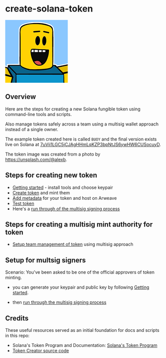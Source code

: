 # create-solana-token

<img src="./token/token_image.png" width="200" alt="Image of token which is a Buoy" />

## Overview

Here are the steps for creating a new Solana fungible token using command-line tools and scripts.

Also manage tokens safely across a team using a multisig wallet approach instead of a single owner.

The example token created here is called `BUOY` and the final version exists live on Solana at [7uVii1LGC5jCJAgHHmLqKZP3bpNtJS6ywHW6CUSocuyD](https://explorer.solana.com/address/7uVii1LGC5jCJAgHHmLqKZP3bpNtJS6ywHW6CUSocuyD).

The token image was created from a photo by <https://unsplash.com/@alexb>.

## Steps for creating new token

- [Getting started](./docs/getting-started.md) - install tools and choose keypair
- [Create token](./docs/create-token.md) and mint them
- [Add metadata](./docs/add-metadata.md) for your token and host on Arweave
- [Test token](./docs/test-token.md)
- Here's a [run through of the multisig signing process](./docs/multisig-signing-process.md)

## Steps for creating a multisig mint authority for token

- [Setup team management of token](./docs/setup-team-management.md) using multisig approach

## Setup for multsig signers

Scenario: You've been asked to be one of the official approvers of token minting.

- you can generate your keypair and public key by following [Getting started](./docs/getting-started.md).

- then [run through the multisig signing process](./docs/multisig-signing-process.md)

## Credits

These useful resources served as an initial foundation for docs and scripts in this repo:

- Solana's Token Program and Documentation: [Solana's Token Program](https://spl.solana.com/token)
- [Token Creator source code](https://github.com/jacobcreech/Token-Creator)
